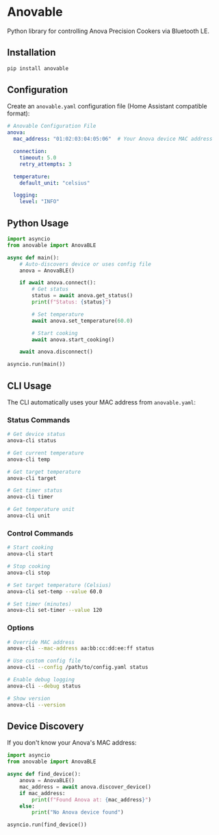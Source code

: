 # Anovable

Python library for controlling Anova Precision Cookers via Bluetooth LE.

## Installation

```bash
pip install anovable
```

## Configuration

Create an `anovable.yaml` configuration file (Home Assistant compatible format):

```yaml
# Anovable Configuration File
anova:
  mac_address: "01:02:03:04:05:06"  # Your Anova device MAC address

  connection:
    timeout: 5.0
    retry_attempts: 3

  temperature:
    default_unit: "celsius"

  logging:
    level: "INFO"
```

## Python Usage

```python
import asyncio
from anovable import AnovaBLE

async def main():
    # Auto-discovers device or uses config file
    anova = AnovaBLE()

    if await anova.connect():
        # Get status
        status = await anova.get_status()
        print(f"Status: {status}")

        # Set temperature
        await anova.set_temperature(60.0)

        # Start cooking
        await anova.start_cooking()

    await anova.disconnect()

asyncio.run(main())
```

## CLI Usage

The CLI automatically uses your MAC address from `anovable.yaml`:

### Status Commands
```bash
# Get device status
anova-cli status

# Get current temperature
anova-cli temp

# Get target temperature
anova-cli target

# Get timer status
anova-cli timer

# Get temperature unit
anova-cli unit
```

### Control Commands
```bash
# Start cooking
anova-cli start

# Stop cooking
anova-cli stop

# Set target temperature (Celsius)
anova-cli set-temp --value 60.0

# Set timer (minutes)
anova-cli set-timer --value 120
```

### Options
```bash
# Override MAC address
anova-cli --mac-address aa:bb:cc:dd:ee:ff status

# Use custom config file
anova-cli --config /path/to/config.yaml status

# Enable debug logging
anova-cli --debug status

# Show version
anova-cli --version
```

## Device Discovery

If you don't know your Anova's MAC address:

```python
import asyncio
from anovable import AnovaBLE

async def find_device():
    anova = AnovaBLE()
    mac_address = await anova.discover_device()
    if mac_address:
        print(f"Found Anova at: {mac_address}")
    else:
        print("No Anova device found")

asyncio.run(find_device())
```